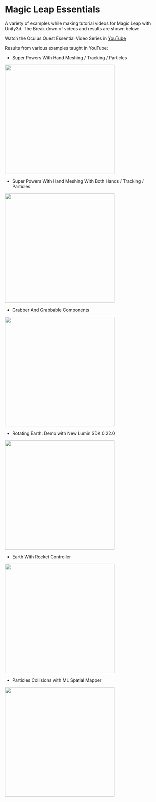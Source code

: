 # Magic Leap Essentials

A variety of examples while making tutorial videos for Magic Leap with Unity3d. The Break down of videos and results are shown below:

Watch the Oculus Quest Essential Video Series in [YouTube](https://www.youtube.com/playlist?list=PLQMQNmwN3Fvzkz4Ce9C92jzG1mwvYjvyh)

Results from various examples taught in YouTube:

- Super Powers With Hand Meshing / Tracking / Particles

<img src="https://github.com/dilmerv/MagicLeapEssentials/blob/master/docs/images/superpowers.gif" width="350">

- Super Powers With Hand Meshing With Both Hands / Tracking / Particles

<img src="https://github.com/dilmerv/MagicLeapEssentials/blob/master/docs/images/superpowersboth.gif" width="350">

- Grabber And Grabbable Components

<img src="https://github.com/dilmerv/MagicLeapEssentials/blob/master/docs/images/grabber.gif" width="350">

- Rotating Earth: Demo with New Lumin SDK 0.22.0

<img src="https://github.com/dilmerv/MagicLeapEssentials/blob/master/docs/images/earthrotating.gif" width="350">

- Earth With Rocket Controller

<img src="https://github.com/dilmerv/MagicLeapEssentials/blob/master/docs/images/earthrocket.gif" width="350">

- Particles Collisions with ML Spatial Mapper 

<img src="https://github.com/dilmerv/MagicLeapEssentials/blob/master/docs/images/particlecollisions.gif" width="350">

